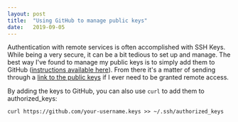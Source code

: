 ```yaml
---
layout: post
title:  "Using GitHub to manage public keys"
date:   2019-09-05
---
```


Authentication with remote services is often accomplished with SSH Keys. While being a very secure, it can be a bit tedious to set up and manage. The best way I've found to manage my public keys is to simply add them to GitHub ([instructions available here](https://help.github.com/en/articles/adding-a-new-ssh-key-to-your-github-account)). From there it's a matter of sending through a [link to the public keys](https://github.com.au/teejayen.keys) if I ever need to be granted remote access.

By adding the keys to GitHub, you can also use `curl` to add them to authorized_keys:

`curl https://github.com/your-username.keys >> ~/.ssh/authorized_keys`

